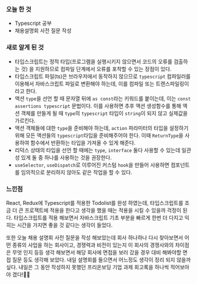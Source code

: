 ### 오늘 한 것
- Typescript 공부
- 채용설명회 사전 질문 작성

### 새로 알게 된 것
- 타입스크립트는 정적 타입(프로그램을 실행시키지 않으면서 코드의 오류를 검출하는 것)
을 지원하므로 컴파일 단계에서 오류를 포착할 수 있는 장점이 있다.
- 타입스크립트 파일(ts)은 브라우저에서 동작하지 않으므로 `typescript` 컴파일러를 이용해서 자바스크립트 파일로 변환해야 하는데,
이를 컴파일 또는 트랜스파일링이라고 한다.
- 액션 `type`을 선언 할 때 문자열 뒤에 `as const`라는 키워드를 붙이는데, 이는 `const assertions typescript` 문법이다. 
이를 사용하면 추후 액션 생성함수를 통해 액션 객체를 만들게 될 때 `type`의 `typescript` 타입이 `string`이 되지 않고 실제값을 가르킨다.
- 액션 객체들에 대한 `type`을 준비해야 하는데, `action` 파라미터의 타입을 설정하기 위해 모든 액션들의 `typescript`타입을 준비해주어야 한다. 
이때 `ReturnType`을 사용하여 함수에서 반환하는 타입을 가져올 수 있게 해준다.
- 리덕스 상태의 타입을 선언 할 때에는 `type`, `interface` 둘다 사용할 수 있는데 일관성 있게 둘 중 하나를 사용하는 것을 권장한다.
- `useSelector`, `useDispatch`로 이루어진 커스텀 `hook`을 만들어 사용하면 컴포넌트를 임의적으로 분리하지 않아도 같은 작업을 할 수 있다.

### 느낀점
React, Redux에 Typescript를 적용한 Todolist를 완성 하였는데, 타입스크립트를 조금 더 큰 프로젝트에 적용을 한다고 생각을 했을 때는
적용을 시킬 수 있을까 걱정이 된다. 타입스크립트를 적용 해보면서 자바스크립트 기초 부분을 빠르게 한번 더 다지고 익히는 시간을 가지면
좋을 것 같다는 생각이 들었다. 

또한 오늘 채용 설명회 사전 질문을 작성 해보았는데 회사 하나하나 다시 찾아보면서 어떤 종류의 사업을 하는 회사이고, 경쟁력과 비전이 있는지
이 회사의 경쟁사와의 차이점은 무엇 인지 등등 생각 해보면서 해당 회사에 면접을 보러 갔을 경우 대비 해봐야할 면접 질문 등도 생각해 보았다.
내일 설명회를 들으면서 어느정도 생각이 정리 되지 않을까 싶다. 내일은 그 동안 작성하지 못했던 프리온보딩 기업 과제 회고록을 하나씩 적어보아야 겠다!📘😀

